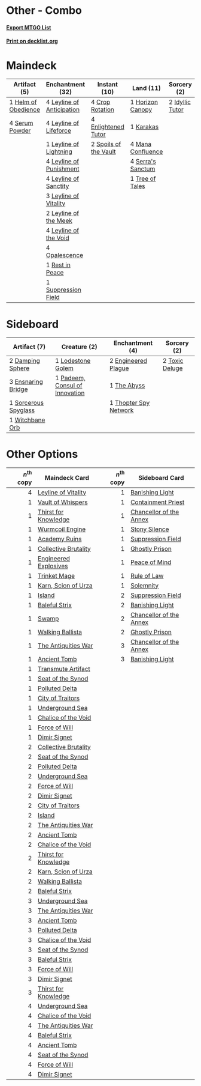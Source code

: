 # Other - Combo

#### [Export MTGO List](../collection/Other%20-%20Combo/Other%20-%20Combo.txt)
#### [Print on decklist.org](http://decklist.org/?deckmain=4%09Crop%20Rotation%0A4%09Enlightened%20Tutor%0A1%09Helm%20of%20Obedience%0A1%09Horizon%20Canopy%0A2%09Idyllic%20Tutor%0A1%09Karakas%0A4%09Leyline%20of%20Anticipation%0A4%09Leyline%20of%20Lifeforce%0A1%09Leyline%20of%20Lightning%0A4%09Leyline%20of%20Punishment%0A4%09Leyline%20of%20Sanctity%0A3%09Leyline%20of%20Vitality%0A2%09Leyline%20of%20the%20Meek%0A4%09Leyline%20of%20the%20Void%0A4%09Mana%20Confluence%0A4%09Opalescence%0A1%09Rest%20in%20Peace%0A4%09Serra's%20Sanctum%0A4%09Serum%20Powder%0A2%09Spoils%20of%20the%20Vault%0A1%09Suppression%20Field%0A1%09Tree%20of%20Tales&deckside=2%09Damping%20Sphere%0A2%09Engineered%20Plague%0A3%09Ensnaring%20Bridge%0A1%09Lodestone%20Golem%0A1%09Padeem,%20Consul%20of%20Innovation%0A1%09Sorcerous%20Spyglass%0A1%09The%20Abyss%0A1%09Thopter%20Spy%20Network%0A2%09Toxic%20Deluge%0A1%09Witchbane%20Orb)
# Maindeck

|                                         Artifact (5)                                         |                                          Enchantment (32)                                          |                                         Instant (10)                                          |                                         Land (11)                                          |                                       Sorcery (2)                                        |
|----------------------------------------------------------------------------------------------|----------------------------------------------------------------------------------------------------|-----------------------------------------------------------------------------------------------|--------------------------------------------------------------------------------------------|------------------------------------------------------------------------------------------|
|1 [Helm of Obedience](http://gatherer.wizards.com/Pages/Card/Details.aspx?multiverseid=184550)|4 [Leyline of Anticipation](http://gatherer.wizards.com/Pages/Card/Details.aspx?multiverseid=205008)|4 [Crop Rotation](http://gatherer.wizards.com/Pages/Card/Details.aspx?multiverseid=417430)     |1 [Horizon Canopy](http://gatherer.wizards.com/Pages/Card/Details.aspx?multiverseid=438806) |2 [Idyllic Tutor](http://gatherer.wizards.com/Pages/Card/Details.aspx?multiverseid=152938)|
|4 [Serum Powder](http://gatherer.wizards.com/Pages/Card/Details.aspx?multiverseid=438794)     |4 [Leyline of Lifeforce](http://gatherer.wizards.com/Pages/Card/Details.aspx?multiverseid=107695)   |4 [Enlightened Tutor](http://gatherer.wizards.com/Pages/Card/Details.aspx?multiverseid=413551) |1 [Karakas](http://gatherer.wizards.com/Pages/Card/Details.aspx?multiverseid=201198)        |                                                                                          |
|                                                                                              |1 [Leyline of Lightning](http://gatherer.wizards.com/Pages/Card/Details.aspx?multiverseid=107686)   |2 [Spoils of the Vault](http://gatherer.wizards.com/Pages/Card/Details.aspx?multiverseid=46572)|4 [Mana Confluence](http://gatherer.wizards.com/Pages/Card/Details.aspx?multiverseid=409573)|                                                                                          |
|                                                                                              |4 [Leyline of Punishment](http://gatherer.wizards.com/Pages/Card/Details.aspx?multiverseid=205018)  |                                                                                               |4 [Serra's Sanctum](http://gatherer.wizards.com/Pages/Card/Details.aspx?multiverseid=9674)  |                                                                                          |
|                                                                                              |4 [Leyline of Sanctity](http://gatherer.wizards.com/Pages/Card/Details.aspx?multiverseid=397677)    |                                                                                               |1 [Tree of Tales](http://gatherer.wizards.com/Pages/Card/Details.aspx?multiverseid=205312)  |                                                                                          |
|                                                                                              |3 [Leyline of Vitality](http://gatherer.wizards.com/Pages/Card/Details.aspx?multiverseid=205031)    |                                                                                               |                                                                                            |                                                                                          |
|                                                                                              |2 [Leyline of the Meek](http://gatherer.wizards.com/Pages/Card/Details.aspx?multiverseid=107699)    |                                                                                               |                                                                                            |                                                                                          |
|                                                                                              |4 [Leyline of the Void](http://gatherer.wizards.com/Pages/Card/Details.aspx?multiverseid=205013)    |                                                                                               |                                                                                            |                                                                                          |
|                                                                                              |4 [Opalescence](http://gatherer.wizards.com/Pages/Card/Details.aspx?multiverseid=15142)             |                                                                                               |                                                                                            |                                                                                          |
|                                                                                              |1 [Rest in Peace](http://gatherer.wizards.com/Pages/Card/Details.aspx?multiverseid=442021)          |                                                                                               |                                                                                            |                                                                                          |
|                                                                                              |1 [Suppression Field](http://gatherer.wizards.com/Pages/Card/Details.aspx?multiverseid=83617)       |                                                                                               |                                                                                            |                                                                                          |


# Sideboard

|                                         Artifact (7)                                          |                                              Creature (2)                                               |                                        Enchantment (4)                                         |                                       Sorcery (2)                                       |
|-----------------------------------------------------------------------------------------------|---------------------------------------------------------------------------------------------------------|------------------------------------------------------------------------------------------------|-----------------------------------------------------------------------------------------|
|2 [Damping Sphere](http://gatherer.wizards.com/Pages/Card/Details.aspx?multiverseid=443101)    |1 [Lodestone Golem](http://gatherer.wizards.com/Pages/Card/Details.aspx?multiverseid=397736)             |2 [Engineered Plague](http://gatherer.wizards.com/Pages/Card/Details.aspx?multiverseid=12944)   |2 [Toxic Deluge](http://gatherer.wizards.com/Pages/Card/Details.aspx?multiverseid=413650)|
|3 [Ensnaring Bridge](http://gatherer.wizards.com/Pages/Card/Details.aspx?multiverseid=442213)  |1 [Padeem, Consul of Innovation](http://gatherer.wizards.com/Pages/Card/Details.aspx?multiverseid=417632)|1 [The Abyss](http://gatherer.wizards.com/Pages/Card/Details.aspx?multiverseid=201167)          |                                                                                         |
|1 [Sorcerous Spyglass](http://gatherer.wizards.com/Pages/Card/Details.aspx?multiverseid=435407)|                                                                                                         |1 [Thopter Spy Network](http://gatherer.wizards.com/Pages/Card/Details.aspx?multiverseid=398519)|                                                                                         |
|1 [Witchbane Orb](http://gatherer.wizards.com/Pages/Card/Details.aspx?multiverseid=233240)     |                                                                                                         |                                                                                                |                                                                                         |


# Other Options

|*n*<sup>th</sup> copy|                                         Maindeck Card                                          |*n*<sup>th</sup> copy|                                          Sideboard Card                                          |
|--------------------:|------------------------------------------------------------------------------------------------|--------------------:|--------------------------------------------------------------------------------------------------|
|                    4|[Leyline of Vitality](http://gatherer.wizards.com/Pages/Card/Details.aspx?multiverseid=205031)  |                    1|[Banishing Light](http://gatherer.wizards.com/Pages/Card/Details.aspx?multiverseid=446754)        |
|                    1|[Vault of Whispers](http://gatherer.wizards.com/Pages/Card/Details.aspx?multiverseid=205313)    |                    1|[Containment Priest](http://gatherer.wizards.com/Pages/Card/Details.aspx?multiverseid=429862)     |
|                    1|[Thirst for Knowledge](http://gatherer.wizards.com/Pages/Card/Details.aspx?multiverseid=205311) |                    1|[Chancellor of the Annex](http://gatherer.wizards.com/Pages/Card/Details.aspx?multiverseid=218083)|
|                    1|[Wurmcoil Engine](http://gatherer.wizards.com/Pages/Card/Details.aspx?multiverseid=425825)      |                    1|[Stony Silence](http://gatherer.wizards.com/Pages/Card/Details.aspx?multiverseid=425850)          |
|                    1|[Academy Ruins](http://gatherer.wizards.com/Pages/Card/Details.aspx?multiverseid=370424)        |                    1|[Suppression Field](http://gatherer.wizards.com/Pages/Card/Details.aspx?multiverseid=83617)       |
|                    1|[Collective Brutality](http://gatherer.wizards.com/Pages/Card/Details.aspx?multiverseid=414380) |                    1|[Ghostly Prison](http://gatherer.wizards.com/Pages/Card/Details.aspx?multiverseid=423432)         |
|                    1|[Engineered Explosives](http://gatherer.wizards.com/Pages/Card/Details.aspx?multiverseid=370549)|                    1|[Peace of Mind](http://gatherer.wizards.com/Pages/Card/Details.aspx?multiverseid=6039)            |
|                    1|[Trinket Mage](http://gatherer.wizards.com/Pages/Card/Details.aspx?multiverseid=442777)         |                    1|[Rule of Law](http://gatherer.wizards.com/Pages/Card/Details.aspx?multiverseid=48112)             |
|                    1|[Karn, Scion of Urza](http://gatherer.wizards.com/Pages/Card/Details.aspx?multiverseid=442889)  |                    1|[Solemnity](http://gatherer.wizards.com/Pages/Card/Details.aspx?multiverseid=430711)              |
|                    1|[Island](http://gatherer.wizards.com/Pages/Card/Details.aspx?multiverseid=439602)               |                    2|[Suppression Field](http://gatherer.wizards.com/Pages/Card/Details.aspx?multiverseid=83617)       |
|                    1|[Baleful Strix](http://gatherer.wizards.com/Pages/Card/Details.aspx?multiverseid=423507)        |                    2|[Banishing Light](http://gatherer.wizards.com/Pages/Card/Details.aspx?multiverseid=446754)        |
|                    1|[Swamp](http://gatherer.wizards.com/Pages/Card/Details.aspx?multiverseid=439603)                |                    2|[Chancellor of the Annex](http://gatherer.wizards.com/Pages/Card/Details.aspx?multiverseid=218083)|
|                    1|[Walking Ballista](http://gatherer.wizards.com/Pages/Card/Details.aspx?multiverseid=423848)     |                    2|[Ghostly Prison](http://gatherer.wizards.com/Pages/Card/Details.aspx?multiverseid=423432)         |
|                    1|[The Antiquities War](http://gatherer.wizards.com/Pages/Card/Details.aspx?multiverseid=442930)  |                    3|[Chancellor of the Annex](http://gatherer.wizards.com/Pages/Card/Details.aspx?multiverseid=218083)|
|                    1|[Ancient Tomb](http://gatherer.wizards.com/Pages/Card/Details.aspx?multiverseid=382842)         |                    3|[Banishing Light](http://gatherer.wizards.com/Pages/Card/Details.aspx?multiverseid=446754)        |
|                    1|[Transmute Artifact](http://gatherer.wizards.com/Pages/Card/Details.aspx?multiverseid=202616)   |                     |                                                                                                  |
|                    1|[Seat of the Synod](http://gatherer.wizards.com/Pages/Card/Details.aspx?multiverseid=205303)    |                     |                                                                                                  |
|                    1|[Polluted Delta](http://gatherer.wizards.com/Pages/Card/Details.aspx?multiverseid=405104)       |                     |                                                                                                  |
|                    1|[City of Traitors](http://gatherer.wizards.com/Pages/Card/Details.aspx?multiverseid=397543)     |                     |                                                                                                  |
|                    1|[Underground Sea](http://gatherer.wizards.com/Pages/Card/Details.aspx?multiverseid=383142)      |                     |                                                                                                  |
|                    1|[Chalice of the Void](http://gatherer.wizards.com/Pages/Card/Details.aspx?multiverseid=370411)  |                     |                                                                                                  |
|                    1|[Force of Will](http://gatherer.wizards.com/Pages/Card/Details.aspx?multiverseid=382943)        |                     |                                                                                                  |
|                    1|[Dimir Signet](http://gatherer.wizards.com/Pages/Card/Details.aspx?multiverseid=426044)         |                     |                                                                                                  |
|                    2|[Collective Brutality](http://gatherer.wizards.com/Pages/Card/Details.aspx?multiverseid=414380) |                     |                                                                                                  |
|                    2|[Seat of the Synod](http://gatherer.wizards.com/Pages/Card/Details.aspx?multiverseid=205303)    |                     |                                                                                                  |
|                    2|[Polluted Delta](http://gatherer.wizards.com/Pages/Card/Details.aspx?multiverseid=405104)       |                     |                                                                                                  |
|                    2|[Underground Sea](http://gatherer.wizards.com/Pages/Card/Details.aspx?multiverseid=383142)      |                     |                                                                                                  |
|                    2|[Force of Will](http://gatherer.wizards.com/Pages/Card/Details.aspx?multiverseid=382943)        |                     |                                                                                                  |
|                    2|[Dimir Signet](http://gatherer.wizards.com/Pages/Card/Details.aspx?multiverseid=426044)         |                     |                                                                                                  |
|                    2|[City of Traitors](http://gatherer.wizards.com/Pages/Card/Details.aspx?multiverseid=397543)     |                     |                                                                                                  |
|                    2|[Island](http://gatherer.wizards.com/Pages/Card/Details.aspx?multiverseid=439602)               |                     |                                                                                                  |
|                    2|[The Antiquities War](http://gatherer.wizards.com/Pages/Card/Details.aspx?multiverseid=442930)  |                     |                                                                                                  |
|                    2|[Ancient Tomb](http://gatherer.wizards.com/Pages/Card/Details.aspx?multiverseid=382842)         |                     |                                                                                                  |
|                    2|[Chalice of the Void](http://gatherer.wizards.com/Pages/Card/Details.aspx?multiverseid=370411)  |                     |                                                                                                  |
|                    2|[Thirst for Knowledge](http://gatherer.wizards.com/Pages/Card/Details.aspx?multiverseid=205311) |                     |                                                                                                  |
|                    2|[Karn, Scion of Urza](http://gatherer.wizards.com/Pages/Card/Details.aspx?multiverseid=442889)  |                     |                                                                                                  |
|                    2|[Walking Ballista](http://gatherer.wizards.com/Pages/Card/Details.aspx?multiverseid=423848)     |                     |                                                                                                  |
|                    2|[Baleful Strix](http://gatherer.wizards.com/Pages/Card/Details.aspx?multiverseid=423507)        |                     |                                                                                                  |
|                    3|[Underground Sea](http://gatherer.wizards.com/Pages/Card/Details.aspx?multiverseid=383142)      |                     |                                                                                                  |
|                    3|[The Antiquities War](http://gatherer.wizards.com/Pages/Card/Details.aspx?multiverseid=442930)  |                     |                                                                                                  |
|                    3|[Ancient Tomb](http://gatherer.wizards.com/Pages/Card/Details.aspx?multiverseid=382842)         |                     |                                                                                                  |
|                    3|[Polluted Delta](http://gatherer.wizards.com/Pages/Card/Details.aspx?multiverseid=405104)       |                     |                                                                                                  |
|                    3|[Chalice of the Void](http://gatherer.wizards.com/Pages/Card/Details.aspx?multiverseid=370411)  |                     |                                                                                                  |
|                    3|[Seat of the Synod](http://gatherer.wizards.com/Pages/Card/Details.aspx?multiverseid=205303)    |                     |                                                                                                  |
|                    3|[Baleful Strix](http://gatherer.wizards.com/Pages/Card/Details.aspx?multiverseid=423507)        |                     |                                                                                                  |
|                    3|[Force of Will](http://gatherer.wizards.com/Pages/Card/Details.aspx?multiverseid=382943)        |                     |                                                                                                  |
|                    3|[Dimir Signet](http://gatherer.wizards.com/Pages/Card/Details.aspx?multiverseid=426044)         |                     |                                                                                                  |
|                    3|[Thirst for Knowledge](http://gatherer.wizards.com/Pages/Card/Details.aspx?multiverseid=205311) |                     |                                                                                                  |
|                    4|[Underground Sea](http://gatherer.wizards.com/Pages/Card/Details.aspx?multiverseid=383142)      |                     |                                                                                                  |
|                    4|[Chalice of the Void](http://gatherer.wizards.com/Pages/Card/Details.aspx?multiverseid=370411)  |                     |                                                                                                  |
|                    4|[The Antiquities War](http://gatherer.wizards.com/Pages/Card/Details.aspx?multiverseid=442930)  |                     |                                                                                                  |
|                    4|[Baleful Strix](http://gatherer.wizards.com/Pages/Card/Details.aspx?multiverseid=423507)        |                     |                                                                                                  |
|                    4|[Ancient Tomb](http://gatherer.wizards.com/Pages/Card/Details.aspx?multiverseid=382842)         |                     |                                                                                                  |
|                    4|[Seat of the Synod](http://gatherer.wizards.com/Pages/Card/Details.aspx?multiverseid=205303)    |                     |                                                                                                  |
|                    4|[Force of Will](http://gatherer.wizards.com/Pages/Card/Details.aspx?multiverseid=382943)        |                     |                                                                                                  |
|                    4|[Dimir Signet](http://gatherer.wizards.com/Pages/Card/Details.aspx?multiverseid=426044)         |                     |                                                                                                  |

